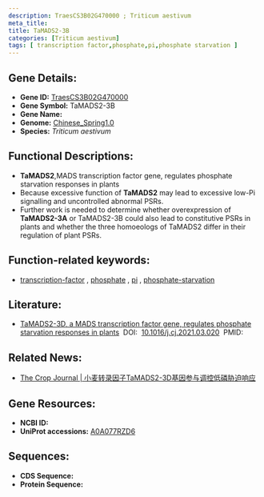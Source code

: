 ```yaml
---
description: TraesCS3B02G470000 ; Triticum aestivum
meta_title:
title: TaMADS2-3B
categories: [Triticum aestivum]
tags: [ transcription factor,phosphate,pi,phosphate starvation ]
---
```


## Gene Details:
- **Gene ID:**	[TraesCS3B02G470000](https://ensembl.gramene.org/Triticum_aestivum/Gene/Summary?g=TraesCS3B02G470000)
- **Gene Symbol:** TaMADS2-3B
- **Gene Name:** 
- **Genome:** [Chinese_Spring1.0](https://ensembl.gramene.org/Triticum_aestivum/Info/Index)
- **Species:** *Triticum aestivum*

## Functional Descriptions:
   - **TaMADS2**,MADS transcription factor gene, regulates phosphate starvation responses in plants
   - Because excessive function of **TaMADS2** may lead to excessive low-Pi signalling and uncontrolled abnormal PSRs.
   - Further work is needed to determine whether overexpression of **TaMADS2-3A** or TaMADS2-3B could also lead to constitutive PSRs in plants and whether the three homoeologs of TaMADS2 differ in their regulation of plant PSRs.

## Function-related keywords:
   - [transcription-factor](/tags/transcription-factor/)&nbsp;,&nbsp;[phosphate](/tags/phosphate/)&nbsp;,&nbsp;[pi](/tags/pi/)&nbsp;,&nbsp;[phosphate-starvation](/tags/phosphate-starvation/)

## Literature:
   - [TaMADS2-3D, a MADS transcription factor gene, regulates phosphate starvation responses in plants]( https://www.sciencedirect.com/science/article/pii/S221451412100088X)&nbsp;&nbsp;DOI:&nbsp;&nbsp;[10.1016/j.cj.2021.03.020](https://www.sciencedirect.com/science/article/pii/S221451412100088X)&nbsp;&nbsp;PMID:&nbsp;&nbsp;[](https://pubmed.ncbi.nlm.nih.gov//)

## Related News:
   - [​The Crop Journal | 小麦转录因子TaMADS2-3D基因参与调控低磷胁迫响应](https://mp.weixin.qq.com/s?__biz=Mzg3MDEwNDEyMg==&mid=2247513360&idx=4&sn=7e897119399d4dd4a2136c9c0078cf80&chksm=ce901845f9e79153079008b65ca571c38ebd01ded02948148e3af0080ea611a728c02d3f8e06&scene=27#wechat_redirect)

## Gene Resources:
- **NCBI ID:**  [](https://www.ncbi.nlm.nih.gov/gene/?term=)
- **UniProt accessions:** [A0A077RZD6](https://www.uniprot.org/uniprotkb/A0A077RZD6/entry)



## Sequences:
- **CDS Sequence:**
- **Protein Sequence:**
